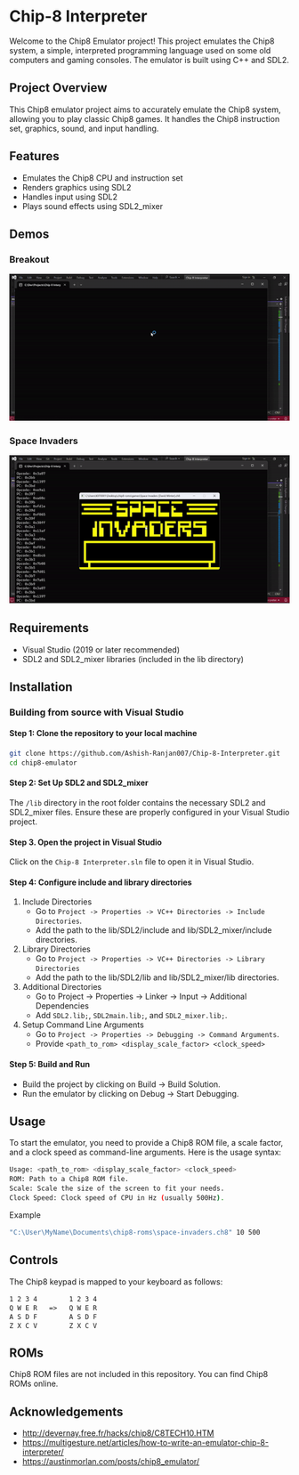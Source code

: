# Chip-8 Interpreter

Welcome to the Chip8 Emulator project! This project emulates the Chip8 system, a simple, interpreted programming language used on some old computers and gaming consoles. The emulator is built using C++ and SDL2.

## Project Overview

This Chip8 emulator project aims to accurately emulate the Chip8 system, allowing you to play classic Chip8 games. It handles the Chip8 instruction set, graphics, sound, and input handling.

## Features

-   Emulates the Chip8 CPU and instruction set
-   Renders graphics using SDL2
-   Handles input using SDL2
-   Plays sound effects using SDL2_mixer

## Demos

### Breakout

![Breakout example GIF](/demos/breakout.gif)

### Space Invaders

![Space Invaders example GIF](/demos/space-invaders.gif)

## Requirements

-   Visual Studio (2019 or later recommended)
-   SDL2 and SDL2_mixer libraries (included in the lib directory)

## Installation

### Building from source with Visual Studio

#### Step 1: Clone the repository to your local machine

```bash
git clone https://github.com/Ashish-Ranjan007/Chip-8-Interpreter.git
cd chip8-emulator
```

#### Step 2: Set Up SDL2 and SDL2_mixer

The `/lib` directory in the root folder contains the necessary SDL2 and SDL2_mixer files. Ensure these are properly configured in your Visual Studio project.

#### Step 3. Open the project in Visual Studio

Click on the `Chip-8 Interpreter.sln` file to open it in Visual Studio.

#### Step 4: Configure include and library directories

1. Include Directories
    - Go to `Project -> Properties -> VC++ Directories -> Include Directories`.
    - Add the path to the lib/SDL2/include and lib/SDL2_mixer/include directories.
2. Library Directories
    - Go to `Project -> Properties -> VC++ Directories -> Library Directories`
    - Add the path to the lib/SDL2/lib and lib/SDL2_mixer/lib directories.
3. Additional Directories
    - Go to Project -> Properties -> Linker -> Input -> Additional Dependencies
    - Add `SDL2.lib;`, `SDL2main.lib;`, and `SDL2_mixer.lib;`.
4. Setup Command Line Arguments
    - Go to `Project -> Properties -> Debugging -> Command Arguments`.
    - Provide `<path_to_rom> <display_scale_factor> <clock_speed>`

#### Step 5: Build and Run

-   Build the project by clicking on Build -> Build Solution.
-   Run the emulator by clicking on Debug -> Start Debugging.

## Usage

To start the emulator, you need to provide a Chip8 ROM file, a scale factor, and a clock speed as command-line arguments. Here is the usage syntax:

```bash
Usage: <path_to_rom> <display_scale_factor> <clock_speed>
ROM: Path to a Chip8 ROM file.
Scale: Scale the size of the screen to fit your needs.
Clock Speed: Clock speed of CPU in Hz (usually 500Hz).
```

Example

```bash
"C:\User\MyName\Documents\chip8-roms\space-invaders.ch8" 10 500
```

## Controls

The Chip8 keypad is mapped to your keyboard as follows:

```mathematics
1 2 3 4        1 2 3 4
Q W E R   =>   Q W E R
A S D F        A S D F
Z X C V        Z X C V
```

## ROMs

Chip8 ROM files are not included in this repository. You can find Chip8 ROMs online.

## Acknowledgements

-   http://devernay.free.fr/hacks/chip8/C8TECH10.HTM
-   https://multigesture.net/articles/how-to-write-an-emulator-chip-8-interpreter/
-   https://austinmorlan.com/posts/chip8_emulator/
